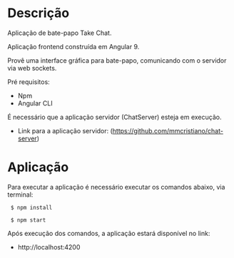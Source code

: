 # Descrição

Aplicação de bate-papo Take Chat.

Aplicação frontend construída em Angular 9.

Provê uma interface gráfica para bate-papo, comunicando com o servidor via web sockets.

Pré requisitos:
- Npm
- Angular CLI

É necessário que a aplicação servidor (ChatServer) esteja em execução.
- Link para a aplicação servidor: (https://github.com/mmcristiano/chat-server)
  

# Aplicação

Para executar a aplicação é necessário executar os comandos abaixo, via terminal: 

```
 $ npm install
```

```
 $ npm start
```

Após execução dos comandos, a aplicação estará disponível no link: 
- http://localhost:4200
 
